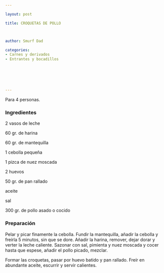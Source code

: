 ```yaml
---

layout: post

title: CROQUETAS DE POLLO



author: Smurf Dad

categories:
- Carnes y derivados
- Entrantes y bocadillos






---
```


Para 4 personas.

<h3>Ingredientes</h3>

2 vasos de leche

60 gr. de harina

60 gr. de mantequilla

1 cebolla pequeña

1 pizca de nuez moscada

2 huevos

50 gr. de pan rallado

aceite

sal

300 gr. de pollo asado o cocido

<h3>Preparación</h3>

Pelar y picar finamente la cebolla. Fundir la mantequilla, añadir la cebolla y freírla 5 minutos, sin que se dore. Añadir la harina, remover, dejar dorar y verter la leche caliente. Sazonar con sal, pimienta y nuez moscada y cocer hasta que espese, añadir el pollo picado, mezclar.

Formar las croquetas, pasar por huevo batido y pan rallado. Freír en abundante aceite, escurrir y servir calientes.